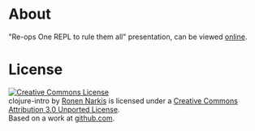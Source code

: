 # About

"Re-ops One REPL to rule them all" presentation, can be viewed [online](http://re-ops.github.io/re-one/index.html).

# License

<a rel="license" href="http://creativecommons.org/licenses/by/3.0/"><img alt="Creative Commons License" style="border-width:0" src="http://i.creativecommons.org/l/by/3.0/88x31.png" /></a><br /><span xmlns:dct="http://purl.org/dc/terms/" href="http://purl.org/dc/dcmitype/Text" property="dct:title" rel="dct:type">clojure-intro</span> by <a xmlns:cc="http://creativecommons.org/ns#" href="narkisr.com" property="cc:attributionName" rel="cc:attributionURL">Ronen Narkis</a> is licensed under a <a rel="license" href="http://creativecommons.org/licenses/by/3.0/">Creative Commons Attribution 3.0 Unported License</a>.<br />Based on a work at <a xmlns:dct="http://purl.org/dc/terms/" href="https://github.com/narkisr/clojure-intro" rel="dct:source">github.com</a>.
